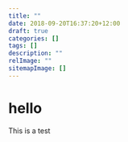 ```yaml
---
title: ""
date: 2018-09-20T16:37:20+12:00
draft: true
categories: []
tags: []
description: ""
relImage: ""
sitemapImage: []
---
```


# hello

This is a test